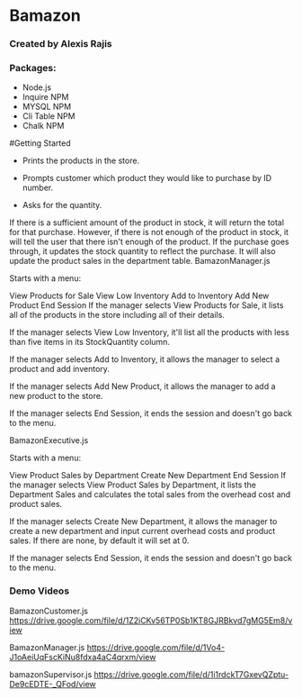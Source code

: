 # Bamazon
### Created by Alexis Rajis

### Packages:
- Node.js
- Inquire NPM 
- MYSQL NPM 
- Cli Table NPM
- Chalk NPM

#Getting Started
- Prints the products in the store.

- Prompts customer which product they would like to purchase by ID number.

- Asks for the quantity.

If there is a sufficient amount of the product in stock, it will return the total for that purchase.
However, if there is not enough of the product in stock, it will tell the user that there isn't enough of the product.
If the purchase goes through, it updates the stock quantity to reflect the purchase.
It will also update the product sales in the department table.
BamazonManager.js

Starts with a menu:

View Products for Sale
View Low Inventory
Add to Inventory
Add New Product
End Session
If the manager selects View Products for Sale, it lists all of the products in the store including all of their details.

If the manager selects View Low Inventory, it'll list all the products with less than five items in its StockQuantity column.

If the manager selects Add to Inventory, it allows the manager to select a product and add inventory.

If the manager selects Add New Product, it allows the manager to add a new product to the store.

If the manager selects End Session, it ends the session and doesn't go back to the menu.

BamazonExecutive.js

Starts with a menu:

View Product Sales by Department
Create New Department
End Session
If the manager selects View Product Sales by Department, it lists the Department Sales and calculates the total sales from the overhead cost and product sales.

If the manager selects Create New Department, it allows the manager to create a new department and input current overhead costs and product sales. If there are none, by default it will set at 0.

If the manager selects End Session, it ends the session and doesn't go back to the menu.

### Demo Videos
BamazonCustomer.js https://drive.google.com/file/d/1Z2iCKv56TP0Sb1KT8GJRBkvd7gMG5Em8/view

BamazonManager.js https://drive.google.com/file/d/1Vo4-J1oAeiUqFscKiNu8fdxa4aC4qrxm/view

bamazonSupervisor.js https://drive.google.com/file/d/1i1rdckT7GxevQZptu-De9cEDTE-_QFod/view

